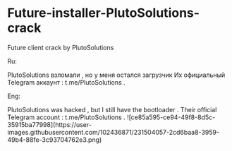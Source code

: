 # Future-installer-PlutoSolutions-crack
<p>Future client crack by  PlutoSolutions</p>
<p>Ru:</p>
PlutoSolutions взломали , но у меня остался загрузчик 
Их официальный Telegram аккаунт : t.me/PlutoSolutions .
<p>Eng:</p>
PlutoSolutions was hacked , but I still have the bootloader .
Their official Telegram account : t.me/PlutoSolutions .
![ce85a595-ce94-49f8-8d5c-35915ba77998](https://user-images.githubusercontent.com/102436871/231504057-2cd6baa8-3959-49b4-88fe-3c93704762e3.png)
